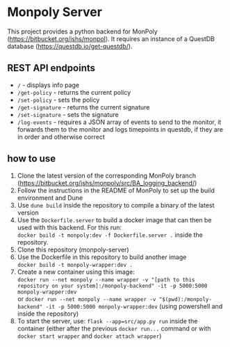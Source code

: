 # Monpoly Server

This project provides a python backend for MonPoly (https://bitbucket.org/jshs/monpol). It requires an instance of a QuestDB database (https://questdb.io/get-questdb/).



## REST API endpoints

- `/` - displays info page
- `/get-policy` - returns the current policy
- `/set-policy` - sets the policy
- `/get-signature` - returns the current signature
- `/set-signature` - sets the signature
- `/log-events` - requires a JSON array of events to send to the monitor, it forwards them to the monitor and logs timepoints in questdb, if they are in order and otherwise correct

## how to use

1. Clone the latest version of the corresponding MonPoly branch (https://bitbucket.org/jshs/monpoly/src/BA_logging_backend/)
2. Follow the instructions in the README of MonPoly to set up the build environment and Dune
3. Use `dune build` inside the repository to compile a binary of the latest version
4. Use the `Dockerfile.server` to build a docker image that can then be used with this backend. For this run:  
`docker build -t monpoly:dev -f Dockerfile.server .` inside the repository.
5. Clone this repository (monpoly-server)
6. Use the Dockerfile in this repository to build another image  
`docker build -t monpoly-wrapper:dev .`
7. Create a new container using this image:  
`docker run --net monpoly --name wrapper -v "[path to this repository on your system]:/monpoly-backend" -it -p 5000:5000 monpoly-wrapper:dev`  
or `docker run --net monpoly --name wrapper -v "$(pwd):/monpoly-backend" -it -p 5000:5000 monpoly-wrapper:dev`  (using powershell and inside the repository)
8. To start the server, use: `flask --app=src/app.py run` inside the container (either after the previous `docker run...` command or with `docker start wrapper` and `docker attach wrapper`)
